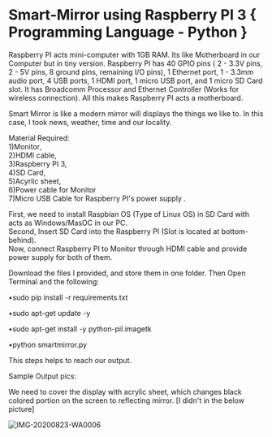 # Smart-Mirror using Raspberry PI 3 { Programming Language - Python }

Raspberry PI acts mini-computer with 1GB RAM. Its like Motherboard in our Computer but in tiny version. Raspberry PI has 40 GPIO pins ( 2 - 3.3V pins, 2 - 5V pins, 8 ground pins, remaining I/O pins), 1 Ethernet port, 1 - 3.3mm audio port, 4 USB ports, 1 HDMI port, 1 micro USB port, and 1 micro SD Card slot. It has Broadcomm Processor and Ethernet Controller (Works for wireless connection). All this makes Raspberry PI acts a motherboard.

Smart Mirror is like a modern mirror will displays the things we like to.
In this case, I took news, weather, time and our locality.

Material Required:  
1)Monitor,  
2)HDMI cable,  
3)Raspberry PI 3,  
4)SD Card,  
5)Acyrlic sheet,  
6)Power cable for Monitor  
7)Micro USB Cable for Raspberry PI's power supply .  

First, we need to install Raspbian OS (Type of Linux OS) in SD Card with acts as Windows/MasOC in our PC.  
Second, Insert SD Card into the Raspberry PI (Slot is located at bottom-behind).   
Now, connect Raspberry PI to Monitor through HDMI cable and provide power supply for both of them.

Download the files I provided, and store them in one folder.
Then Open Terminal and the following:

•sudo pip install -r requirements.txt

•sudo apt-get update -y

•sudo apt-get install -y python-pil.imagetk

•python smartmirror.py

This steps helps to reach our output.


Sample Output pics:

We need to cover the display with acrylic sheet, which changes black colored portion on the screen to reflecting mirror. [I didn't in the below picture]

![IMG-20200823-WA0006](https://user-images.githubusercontent.com/59284745/137160649-3b0cf9dc-4aa1-4028-bd99-451fd0e258a6.jpeg)

